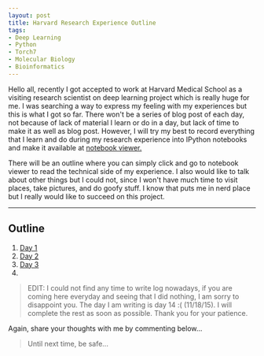 ```yaml
---
layout: post
title: Harvard Research Experience Outline
tags:
- Deep Learning
- Python
- Torch7
- Molecular Biology
- Bioinformatics
---
```


Hello all, recently I got accepted to work at Harvard Medical School as a visiting research scientist on deep learning project which is really huge for me. I was searching a way to express my feeling with my experiences but this is what I got so far. There won't be a series of blog post of each day, not because of lack of material I learn or do in a day, but lack of time to make it as well as blog post. However, I will try my best to record everything that I learn and do during my research experience into IPython notebooks and make it available at [notebook viewer.](http://nbviewer.ipython.org/)

There will be an outline where you can simply click and go to notebook viewer to read the technical side of my experience. I also would like to talk about other things but I could not, since I won't have much time to visit places, take pictures, and do goofy stuff. I know that puts me in nerd place but I really would like to succeed on this project.

---

Outline
---

1. [Day 1](http://nbviewer.ipython.org/github/eneskemalergin/Research_Log/blob/master/1st_Day.ipynb)
2. [Day 2](http://nbviewer.ipython.org/github/eneskemalergin/Research_Log/blob/master/2nd_Day.ipynb)
3. [Day 3](http://nbviewer.ipython.org/github/eneskemalergin/Research_Log/blob/master/3rd_Day.ipynb)
4. []()


> EDIT: I could not find any time to write log nowadays, if you are coming here everyday and seeing that I did nothing, I am sorry to disappoint you. The day I am writing is day 14 :( (11/18/15). I will complete the rest as soon as possible. Thank you for your patience.


Again, share your thoughts with me by commenting below...

> Until next time, be safe...
